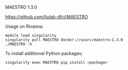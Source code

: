 MAESTRO 1.3.0

https://github.com/liulab-dfci/MAESTRO

Usage on Rivanna:
```
module load singularity
singularity pull MAESTRO docker://uvarc/maestro:1.3.0
./MAESTRO -h
```

To install additional Python packages:
```
singularity exec MAESTRO pip install <package>
```
